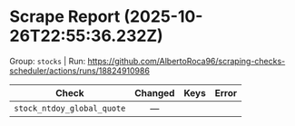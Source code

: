 # Scrape Report (2025-10-26T22:55:36.232Z)

Group: `stocks`  |  Run: https://github.com/AlbertoRoca96/scraping-checks-scheduler/actions/runs/18824910986

| Check | Changed | Keys | Error |
|---|:---:|:--|:--|
| `stock_ntdoy_global_quote` | — |  |  |
